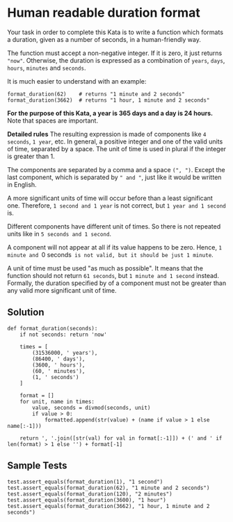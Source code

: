 # Human readable duration format
Your task in order to complete this Kata is to write a function which formats a duration, given as a number of seconds, in a human-friendly way.

The function must accept a non-negative integer. If it is zero, it just returns `"now"`. Otherwise, the duration is expressed as a combination of `years`, `days`, `hours`, `minutes` and `seconds`.

It is much easier to understand with an example:
```
format_duration(62)    # returns "1 minute and 2 seconds"
format_duration(3662)  # returns "1 hour, 1 minute and 2 seconds"
```

**For the purpose of this Kata, a year is 365 days and a day is 24 hours.**<br>
Note that spaces are important.

**Detailed rules**
The resulting expression is made of components like `4 seconds`, `1 year`, etc. In general, a positive integer and one of the valid units of time, separated by a space. The unit of time is used in plural if the integer is greater than 1.

The components are separated by a comma and a space `(", ")`. Except the last component, which is separated by `" and "`, just like it would be written in English.

A more significant units of time will occur before than a least significant one. Therefore, `1 second and 1 year` is not correct, but `1 year and 1 second` is.

Different components have different unit of times. So there is not repeated units like in `5 seconds and 1 second`.

A component will not appear at all if its value happens to be zero. Hence, `1 minute and `0 seconds` is not valid, but it should be just 1 minute`.

A unit of time must be used "as much as possible". It means that the function should not return `61 seconds`, but `1 minute and 1 second` instead. Formally, the duration specified by of a component must not be greater than any valid more significant unit of time.

## Solution
```
def format_duration(seconds):
    if not seconds: return 'now'

    times = [
        (31536000, ' years'),
        (86400, ' days'),
        (3600, ' hours'),
        (60, ' minutes'),
        (1, ' seconds')
    ]

    format = []
    for unit, name in times:
        value, seconds = divmod(seconds, unit)
        if value > 0:
            formatted.append(str(value) + (name if value > 1 else name[:-1]))

    return ', '.join([str(val) for val in format[:-1]]) + (' and ' if len(format) > 1 else '') + format[-1]
```

## Sample Tests
```
test.assert_equals(format_duration(1), "1 second")
test.assert_equals(format_duration(62), "1 minute and 2 seconds")
test.assert_equals(format_duration(120), "2 minutes")
test.assert_equals(format_duration(3600), "1 hour")
test.assert_equals(format_duration(3662), "1 hour, 1 minute and 2 seconds")
```